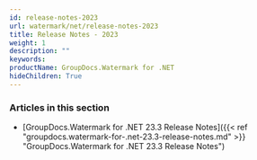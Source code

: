 ```yaml
---
id: release-notes-2023
url: watermark/net/release-notes-2023
title: Release Notes - 2023
weight: 1
description: ""
keywords: 
productName: GroupDocs.Watermark for .NET
hideChildren: True
---
```

### Articles in this section

* [GroupDocs.Watermark for .NET 23.3 Release Notes]({{< ref "groupdocs.watermark-for-.net-23.3-release-notes.md" >}} "GroupDocs.Watermark for .NET 23.3 Release Notes")
